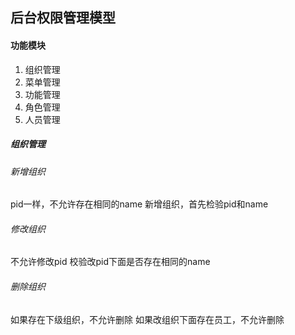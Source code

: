 ## 后台权限管理模型


#### 功能模块
1. 组织管理
2. 菜单管理
3. 功能管理
4. 角色管理
5. 人员管理

##### 组织管理
###### 新增组织
pid一样，不允许存在相同的name
新增组织，首先检验pid和name

###### 修改组织
不允许修改pid
校验改pid下面是否存在相同的name

###### 删除组织
如果存在下级组织，不允许删除
如果改组织下面存在员工，不允许删除
